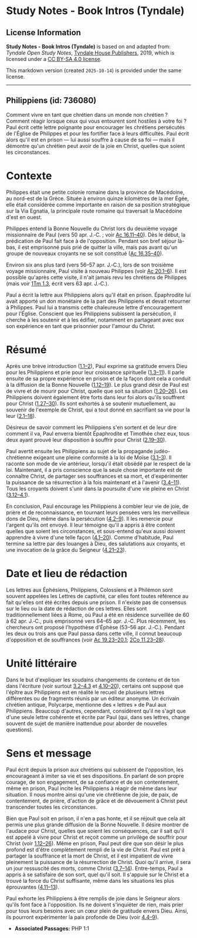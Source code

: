 # Study Notes - Book Intros (Tyndale)

## License Information

**Study Notes - Book Intros (Tyndale)** is based on and adapted from: _Tyndale Open Study Notes_, [Tyndale House Publishers](https://tyndaleopenresources.com/), 2019, which is licensed under a [CC BY-SA 4.0 license](https://creativecommons.org/licenses/by-sa/4.0/legalcode.en).

This markdown version (created `2025-10-14`) is provided under the same license.



--------------------------------

## Philippiens (id: 736080)

Comment vivre en tant que chrétien dans un monde non chrétien ? Comment réagir lorsque ceux qui vous entourent sont hostiles à votre foi ? Paul écrit cette lettre poignante pour encourager les chrétiens persécutés de l'Église de Philippes et pour les fortifier face à leurs difficultés. Paul écrit alors qu'il est en prison — lui aussi souffre à cause de sa foi — mais il démontre qu'un chrétien peut avoir de la joie en Christ, quelles que soient les circonstances.

Contexte
========

Philippes était une petite colonie romaine dans la province de Macédoine, au nord\-est de la Grèce. Située à environ quinze kilomètres de la mer Égée, elle était considérée comme importante en raison de sa position stratégique sur la Via Egnatia, la principale route romaine qui traversait la Macédoine d'est en ouest.

Philippes entend la Bonne Nouvelle du Christ lors du deuxième voyage missionnaire de Paul (vers 50 apr. J.‑C. ; voir [Ac 16\.11–40](https://ref.ly/Acts16:11-Acts16:40)). Dès le début, la prédication de Paul fait face à de l'opposition. Pendant son bref séjour là\-bas, il est emprisonné puis prié de quitter la ville, mais pas avant qu'un groupe de nouveaux croyants ne se soit constitué ([Ac 16\.35–40](https://ref.ly/Acts16:35-Acts16:40)).

Environ six ans plus tard (vers 56–57 apr. J.‑C.), lors de son troisième voyage missionnaire, Paul visite à nouveau Philippes (voir [Ac 20\.1–6](https://ref.ly/Acts20:1-Acts20:6)). Il est possible qu'après cette visite, il n'ait jamais revu les chrétiens de Philippes (mais voir [1Tm 1\.3](https://ref.ly/1Tim1:3), écrit vers 63 apr. J.‑C.).

Paul a écrit la lettre aux Philippiens alors qu'il était en prison. Épaphrodite lui avait apporté un don monétaire de la part des Philippiens et devait retourner à Philippes. Paul lui a transmis cette chaleureuse lettre d'encouragement pour l'Église. Conscient que les Philippiens subissent la persécution, il cherche à les soutenir et à les édifier, notamment en partageant avec eux son expérience en tant que prisonnier pour l'amour du Christ.

Résumé
======

Après une brève introduction ([1\.1–2](https://ref.ly/Phil1:1-Phil1:2)), Paul exprime sa gratitude envers Dieu pour les Philippiens et prie pour leur croissance spirituelle ([1\.3–11](https://ref.ly/Phil1:3-Phil1:11)). Il parle ensuite de sa propre expérience en prison et de la façon dont cela a conduit à la diffusion de la Bonne Nouvelle ([1\.12–19](https://ref.ly/Phil1:12-Phil1:19)). Le plus grand désir de Paul est de vivre et de mourir pour Christ, quelle que soit sa situation ([1\.20–26](https://ref.ly/Phil1:20-Phil1:26)). Les Philippiens doivent également être forts dans leur foi alors qu'ils souffrent pour Christ ([1\.27–30](https://ref.ly/Phil1:27-Phil1:30)). Ils sont exhortés à se soutenir mutuellement, au souvenir de l'exemple de Christ, qui a tout donné en sacrifiant sa vie pour la leur ([2\.1–18](https://ref.ly/Phil2:1-Phil2:18)).

Désireux de savoir comment les Philippiens s'en sortent et de leur dire comment il va, Paul enverra bientôt Épaphrodite et Timothée chez eux, tous deux ayant prouvé leur disposition à souffrir pour Christ ([2\.19–30](https://ref.ly/Phil2:19-Phil2:30)).

Paul avertit ensuite les Philippiens au sujet de la propagande judéo\-chrétienne exigeant une pleine conformité à la loi de Moïse ([3\.1–3](https://ref.ly/Phil3:1-Phil3:3)). Il raconte son mode de vie antérieur, lorsqu'il était obsédé par le respect de la loi. Maintenant, il a pris conscience que la seule chose importante est de connaître Christ, de partager ses souffrances et sa mort, et d'expérimenter la puissance de sa résurrection à la fois maintenant et à l'avenir ([3\.4–11](https://ref.ly/Phil3:4-Phil3:11)). Tous les croyants doivent s'unir dans la poursuite d'une vie pleine en Christ ([3\.12–4\.1](https://ref.ly/Phil3:12-Phil4:1)).

En conclusion, Paul encourage les Philippiens à combler leur vie de joie, de prière et de reconnaissance, en tournant leurs pensées vers les merveilleux dons de Dieu, même dans la persécution ([4\.2–9](https://ref.ly/Phil4:2-Phil4:9)). Il les remercie pour l'argent qu'ils ont envoyé. Il leur témoigne qu'il a appris à être content quelles que soient les circonstances, et sous\-entend qu'eux aussi doivent apprendre à vivre d'une telle façon ([4\.1–20](https://ref.ly/Phil4:1-Phil4:20)). Comme d'habitude, Paul termine sa lettre par des louanges à Dieu, des salutations aux croyants, et une invocation de la grâce du Seigneur ([4\.21–23](https://ref.ly/Phil4:21-Phil4:23)).

Date et lieu de rédaction
=========================

Les lettres aux Éphésiens, Philippiens, Colossiens et à Philémon sont souvent appelées les Lettres de captivité, car elles font toutes référence au fait qu'elles ont été écrites depuis une prison. Il n'existe pas de consensus sur le lieu ou la date de rédaction de ces lettres. Elles sont traditionnellement liées à Rome, où Paul a été en résidence surveillée de 60 à 62 apr. J.‑C., puis emprisonné vers 64–65 apr. J.‑C. Plus récemment, les chercheurs ont proposé l'hypothèse d'Éphèse (53–56 apr. J.‑C.). Pendant les deux ou trois ans que Paul passa dans cette ville, il connut beaucoup d'opposition et de souffrances (voir [Ac 19\.23–20\.1](https://ref.ly/Acts19:23-Acts19:41); [2Co 11\.23–28](https://ref.ly/2Cor11:23-2Cor11:28)).

Unité littéraire
================

Dans le but d'expliquer les soudains changements de contenu et de ton dans l'écriture (voir surtout [3\.2–4\.3](https://ref.ly/Phil3:2-Phil4:3) et [4\.10–20](https://ref.ly/Phil4:10-Phil4:20)), certains ont supposé que l'épître aux Philippiens est en réalité le recueil de plusieurs lettres différentes ou de fragments réunis par un éditeur anonyme. Un écrivain chrétien antique, Polycarpe, mentionne des « lettres » de Paul aux Philippiens. Beaucoup d'autres, cependant, considèrent qu'il ne s'agit que d'une seule lettre cohérente et écrite par Paul (qui, dans ses lettres, change souvent de sujet de manière inattendue pour aborder de nouvelles questions).

Sens et message
===============

Paul écrit depuis la prison aux chrétiens qui subissent de l'opposition, les encourageant à imiter sa vie et ses dispositions. En parlant de son propre courage, de son engagement, de sa confiance et de son contentement, même en prison, Paul incite les Philippiens à réagir de même dans leur situation. Il nous montre ainsi qu'une vie chrétienne de joie, de paix, de contentement, de prière, d'action de grâce et de dévouement à Christ peut transcender toutes les circonstances.

Bien que Paul soit en prison, il n'en a pas honte, et il se réjouit que cela ait permis une plus grande diffusion de la Bonne Nouvelle. Il désire montrer de l'audace pour Christ, quelles que soient les conséquences, car il sait qu'il est appelé à vivre pour Christ et reçoit comme un privilège de souffrir pour Christ (voir [1\.12–26](https://ref.ly/Phil1:12-Phil1:26)). Même en prison, Paul peut dire que son désir le plus profond est d'être complètement rempli de la vie de Christ. Paul est prêt à partager la souffrance et la mort de Christ, et il est impatient de vivre pleinement la puissance de la résurrection de Christ. Quoi qu'il arrive, il sera un jour ressuscité des morts, comme Christ ([3\.7–14](https://ref.ly/Phil3:7-Phil3:14)). Entre\-temps, Paul a appris à se satisfaire de son sort, quel qu'il soit. Il s'appuie sur le Christ et a trouvé la force du Christ suffisante, même dans les situations les plus éprouvantes ([4\.11–13](https://ref.ly/Phil4:11-Phil4:13)).

Paul exhorte les Philippiens à être remplis de joie dans le Seigneur alors qu'ils font face à l'opposition. Ils ne doivent s'inquiéter de rien, mais prier pour tous leurs besoins avec un cœur plein de gratitude envers Dieu. Ainsi, ils pourront expérimenter la paix profonde de Dieu (voir [4\.4–9](https://ref.ly/Phil4:4-Phil4:9)).

* **Associated Passages:** PHP 1:1

